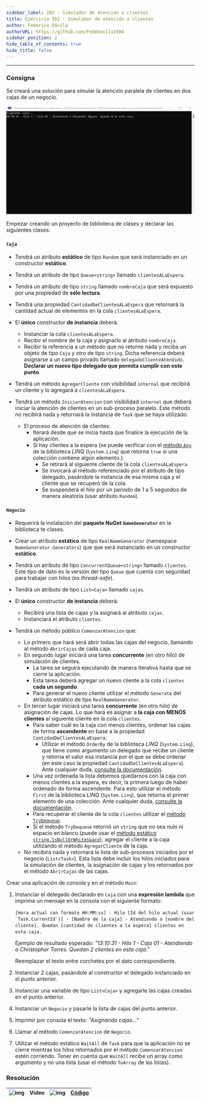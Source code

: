 ```yaml
---
sidebar_label: I02 - Simulador de atención a clientes
title: Ejercicio I02 - Simulador de atención a clientes
author: Federico Dávila
authorURL: https://github.com/FedeDavila1984
sidebar_position: 2
hide_table_of_contents: true
hide_title: false
---
```

---
### Consigna
Se creará una solución para simular la atención paralela de clientes en dos cajas de un negocio. 

![FrmCartelera](/clases/19-concurrencia/ejercicios/animacion-atencion-a-clientes.gif)

Empezar creando un proyecto de biblioteca de clases y declarar las siguientes clases:

#### `Caja`
- Tendrá un atributo **estático** de tipo `Random` que será instanciado en un constructor **estático**.

- Tendrá un atributo de tipo `Queue<string>` llamado `clientesALaEspera`.

- Tendrá un atributo de tipo `string` llamado `nombreCaja` que será expuesto por una propiedad de **sólo lectura**.

- Tendrá una propiedad `CantidadDeClientesALaEspera` que retornará la cantidad actual de elementos en la cola `clientesALaEspera`.

- El **único** constructor **de instancia** deberá:
  - Instanciar la cola `clientesALaEspera`.
  - Recibir el nombre de la caja y asignarlo al atributo `nombreCaja`.
  - Recibir la referencia a un método que no retorne nada y reciba un objeto de tipo `Caja` y otro de tipo `string`. Dicha referencia deberá asignarse a un campo privado llamado `delegadoClienteAtendido`. **Declarar un nuevo tipo delegado que permita cumplir con este punto**.

- Tendrá un método `AgregarCliente` con visibilidad `internal` que recibirá un cliente y lo agregará a `clientesALaEspera`.

- Tendrá un método `IniciarAtencion` con visibilidad `internal` que deberá iniciar la atención de clientes en un sub-proceso paralelo. Este método no recibirá nada y retornará la instancia de `Task` que se haya utilizado.
  - El proceso de atención de clientes:
    - Iterará desde que se inicia hasta que finalice la ejecución de la aplicación.
    - Si hay clientes a la espera (se puede verificar con el [método `Any`](https://docs.microsoft.com/en-us/dotnet/api/system.linq.enumerable.any?view=net-5.0) de la biblioteca *LINQ* (`System.Linq`) que retorna `true` si una colección contiene algún elemento.):
      - Se retirará al siguiente cliente de la cola `clientesALaEspera`.
      - Se invocará al método referenciado por el atributo de tipo delegado, pasándole la instancia de esa misma caja y el cliente que se recuperó de la cola. 
      - Se suspenderá el hilo por un periodo de 1 a 5 segundos de manera aleatoria (usar atributo `Random`).
#### `Negocio`
- Requerirá la instalación del **paquete NuGet `NameGenerator`** en la biblioteca te clases.

- Crear un atributo **estático** de tipo `RealNameGenerator` (namespace `NameGenerator.Generators`) que que será instanciado en un constructor **estático**.
  
- Tendrá un atributo de tipo `ConcurrentQueue<string>` llamado `clientes`. Este tipo de dato es la versión del tipo `Queue` que cuenta con seguridad para trabajar con hilos (es *thread-safe*).

[//]: # "TODO Referencia a documentación de colecciones concurrentes"

- Tendrá un atributo de tipo `List<Caja>` llamado `cajas`.

- El **único** constructor **de instancia** deberá:
  - Recibirá una lista de cajas y la asignará al atributo `cajas`.
  - Instanciará el atributo `clientes`.

- Tendrá un método público `ComenzarAtencion` que:
  - Lo primero que hará será abrir todas las cajas del negocio, llamando al método `AbrirCajas` de cada caja.
  - En segundo lugar iniciará una tarea **concurrente** (en otro hilo) de simulación de clientes. 
    - La tarea se seguirá ejecutando de manera iterativa hasta que se cierre la aplicación. 
    - Esta tarea deberá agregar un nuevo cliente a la cola `clientes` **cada un segundo**. 
    - Para generar el nuevo cliente utilizar el método `Generate` del atributo estático de tipo `RealNameGenerator`.
  - En tercer lugar iniciará una tarea **concurrente** (en otro hilo) de asignación de cajas. Lo que hará es asignar a **la caja con MENOS clientes** al siguiente cliente en la cola `clientes`.
    - Para saber cuál es la caja con menos clientes, ordenar las cajas de forma **ascendente** en base a la propiedad `CantidadDeClientesALaEspera`. 
      - Utilizar el método `OrderBy` de la biblioteca *LINQ* (`System.Linq`), que tiene como argumento un delegado que recibe un cliente y retorna el valor esa instancia por el que se debe ordenar (en este caso la propiedad `CantidadDeClientesALaEspera`). Ante cualquier duda, [consulte la documentación](https://docs.microsoft.com/en-us/dotnet/api/system.linq.enumerable.orderby?view=net-5.0).
    - Una vez ordenada la lista debemos quedarnos con la caja con menos clientes a la espera, es decir, la primera luego de haber ordenado de forma ascendente. Para esto utilizar el método `First` de la biblioteca *LINQ* (`System.Linq`), que retorna el primer elemento de una colección. Ante cualquier duda, [consulte la documentación](https://docs.microsoft.com/en-us/dotnet/api/system.linq.enumerable.first?view=net-5.0).
    - Para recuperar el cliente de la cola `clientes` utilizar el [método `TryDequeue`](https://docs.microsoft.com/en-us/dotnet/api/system.collections.concurrent.concurrentqueue-1.trydequeue?view=net-5.0). 
    - Si el método `TryDequeue` retornó un `string` que no sea nulo ni espacio en blanco (puede usar el [método estático `string.IsNullOrWhiteSpace`](https://docs.microsoft.com/en-us/dotnet/api/system.string.isnullorwhitespace?view=net-5.0)), agregar el cliente a la caja utilizando el método `AgregarCliente` de la caja.
  - No recibirá nada y retornará la lista de sub-procesos iniciados por el negocio (`List<Task>`). Esta lista debe incluir los hilos iniciados para la simulación de clientes, la asignación de cajas y los retornados por el método `AbrirCajas` de las cajas.

Crear una aplicación de consola y en el método `Main`:
1. Instanciar el delegado declarado en `Caja` con una **expresión lambda** que imprima un mensaje en la consola con el siguiente formato:
   
   ```[Hora actual con formato HH:MM:ss] - Hilo [Id del hilo actual (usar `Task.CurrentId`)] - [Nombre de la caja] - Atendiendo a [nombre del cliente]. Quedan [cantidad de clientes a la espera] clientes en esta caja.```

   Ejemplo de resultado esperado: *"13:10:31 - Hilo 1 - Caja 01 - Atendiendo a Christopher Torres. Quedan 2 clientes en esta caja."*

   Reemplazar el texto entre corchetes por el dato correspondiente. 


2. Instanciar 2 cajas, pasándole al constructor el delegado instanciado en el punto anterior.

3. Instanciar una variable de tipo `List<Caja>` y agregarle las cajas creadas en el punto anterior.

4. Instanciar un `Negocio` y pasarle la lista de cajas del punto anterior.

5. Imprimir por consola el texto: *"Asignando cajas..."*

6. Llamar al método `ComenzarAtencion` de `Negocio`.

7. Utilizar el método estático `WaitAll` de `Task` para que la aplicación no se cierre mientras los hilos retornados por el método `ComenzarAtencion` estén corriendo. Tener en cuenta que `WaitAll` recibe un array como argumento y no una lista (usar el método `ToArray` de las listas). 

### Resolución
| ![img](/base/youtube.svg) | Video | ![img](/base/github.svg) | [Código](https://github.com/codeutnfra/programacion_2_laboratorio_2/tree/master/Ejercicios_Resueltos/Clase_19/I02_Simulador_de_atencion_a_clientes) |
| :-----------------------: | :---: | :----------------------: | :----: |
